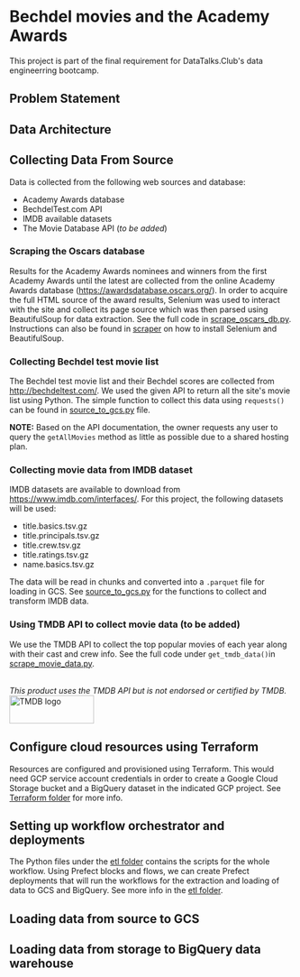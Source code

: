 # Bechdel movies and the Academy Awards
This project is part of the final requirement for DataTalks.Club's data engineerring bootcamp. 

## Problem Statement


## Data Architecture


## Collecting Data From Source
Data is collected from the following web sources and database:
- Academy Awards database
- BechdelTest.com API
- IMDB available datasets
- The Movie Database API (<i>to be added</i>)

### Scraping the Oscars database
Results for the Academy Awards nominees and winners from the first Academy Awards until the latest are collected from the online Academy Awards database (https://awardsdatabase.oscars.org/). In order to acquire the full HTML source of the award results, Selenium was used to interact with the site and collect its page source which was then parsed using BeautifulSoup for data extraction. See the full code in [scrape_oscars_db.py](https://github.com/dherzey/bechdel-movies-project/blob/main/scraper/scrape_oscars_db.py). Instructions can also be found in [scraper](https://github.com/dherzey/bechdel-movies-project/blob/main/scraper) on how to install Selenium and BeautifulSoup. 

### Collecting Bechdel test movie list
The Bechdel test movie list and their Bechdel scores are collected from http://bechdeltest.com/. We used the given API to return all the site's movie list using Python. The simple function to collect this data using `requests()` can be found in [source_to_gcs.py](https://github.com/dherzey/bechdel-movies-project/blob/main/etl/source_to_gcs.py) file.

**NOTE:** Based on the API documentation, the owner requests any user to query the `getAllMovies` method as little as possible due to a shared hosting plan.

### Collecting movie data from IMDB dataset
IMDB datasets are available to download from https://www.imdb.com/interfaces/. For this project, the following datasets will be used:
- title.basics.tsv.gz
- title.principals.tsv.gz
- title.crew.tsv.gz
- title.ratings.tsv.gz
- name.basics.tsv.gz

The data will be read in chunks and converted into a `.parquet` file for loading in GCS. See [source_to_gcs.py](https://github.com/dherzey/bechdel-movies-project/blob/main/etl/source_to_gcs.py) for the functions to collect and transform IMDB data.

### Using TMDB API to collect movie data (to be added)
We use the TMDB API to collect the top popular movies of each year along with their cast and crew info. See the full code under `get_tmdb_data()`in [scrape_movie_data.py](https://github.com/dherzey/bechdel-movies-project/blob/main/scraper/scrape_movie_data.py).

<br>
<i>This product uses the TMDB API but is not endorsed or certified by TMDB.</i>
<img src="https://www.themoviedb.org/assets/2/v4/logos/v2/blue_long_2-9665a76b1ae401a510ec1e0ca40ddcb3b0cfe45f1d51b77a308fea0845885648.svg" alt="TMDB logo" style="height: 50px; width:150px"/>

## Configure cloud resources using Terraform
Resources are configured and provisioned using Terraform. This would need GCP service account credentials in order to create a Google Cloud Storage bucket and a BigQuery dataset in the indicated GCP project. See [Terraform folder](https://github.com/dherzey/bechdel-movies-project/blob/main/terraform) for more info.

## Setting up workflow orchestrator and deployments
The Python files under the [etl folder](https://github.com/dherzey/bechdel-movies-project/blob/main/etl) contains the scripts for the whole workflow. Using Prefect blocks and flows, we can create Prefect deployments that will run the workflows for the extraction and loading of data to GCS and BigQuery. See more info in the [etl folder](https://github.com/dherzey/bechdel-movies-project/blob/main/etl).

## Loading data from source to GCS

## Loading data from storage to BigQuery data warehouse